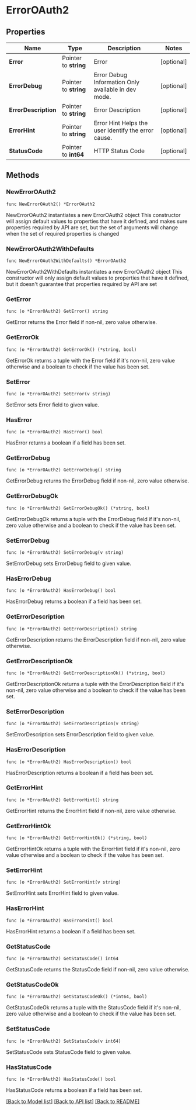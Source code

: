 # ErrorOAuth2

## Properties

Name | Type | Description | Notes
------------ | ------------- | ------------- | -------------
**Error** | Pointer to **string** | Error | [optional] 
**ErrorDebug** | Pointer to **string** | Error Debug Information  Only available in dev mode. | [optional] 
**ErrorDescription** | Pointer to **string** | Error Description | [optional] 
**ErrorHint** | Pointer to **string** | Error Hint  Helps the user identify the error cause. | [optional] 
**StatusCode** | Pointer to **int64** | HTTP Status Code | [optional] 

## Methods

### NewErrorOAuth2

`func NewErrorOAuth2() *ErrorOAuth2`

NewErrorOAuth2 instantiates a new ErrorOAuth2 object
This constructor will assign default values to properties that have it defined,
and makes sure properties required by API are set, but the set of arguments
will change when the set of required properties is changed

### NewErrorOAuth2WithDefaults

`func NewErrorOAuth2WithDefaults() *ErrorOAuth2`

NewErrorOAuth2WithDefaults instantiates a new ErrorOAuth2 object
This constructor will only assign default values to properties that have it defined,
but it doesn't guarantee that properties required by API are set

### GetError

`func (o *ErrorOAuth2) GetError() string`

GetError returns the Error field if non-nil, zero value otherwise.

### GetErrorOk

`func (o *ErrorOAuth2) GetErrorOk() (*string, bool)`

GetErrorOk returns a tuple with the Error field if it's non-nil, zero value otherwise
and a boolean to check if the value has been set.

### SetError

`func (o *ErrorOAuth2) SetError(v string)`

SetError sets Error field to given value.

### HasError

`func (o *ErrorOAuth2) HasError() bool`

HasError returns a boolean if a field has been set.

### GetErrorDebug

`func (o *ErrorOAuth2) GetErrorDebug() string`

GetErrorDebug returns the ErrorDebug field if non-nil, zero value otherwise.

### GetErrorDebugOk

`func (o *ErrorOAuth2) GetErrorDebugOk() (*string, bool)`

GetErrorDebugOk returns a tuple with the ErrorDebug field if it's non-nil, zero value otherwise
and a boolean to check if the value has been set.

### SetErrorDebug

`func (o *ErrorOAuth2) SetErrorDebug(v string)`

SetErrorDebug sets ErrorDebug field to given value.

### HasErrorDebug

`func (o *ErrorOAuth2) HasErrorDebug() bool`

HasErrorDebug returns a boolean if a field has been set.

### GetErrorDescription

`func (o *ErrorOAuth2) GetErrorDescription() string`

GetErrorDescription returns the ErrorDescription field if non-nil, zero value otherwise.

### GetErrorDescriptionOk

`func (o *ErrorOAuth2) GetErrorDescriptionOk() (*string, bool)`

GetErrorDescriptionOk returns a tuple with the ErrorDescription field if it's non-nil, zero value otherwise
and a boolean to check if the value has been set.

### SetErrorDescription

`func (o *ErrorOAuth2) SetErrorDescription(v string)`

SetErrorDescription sets ErrorDescription field to given value.

### HasErrorDescription

`func (o *ErrorOAuth2) HasErrorDescription() bool`

HasErrorDescription returns a boolean if a field has been set.

### GetErrorHint

`func (o *ErrorOAuth2) GetErrorHint() string`

GetErrorHint returns the ErrorHint field if non-nil, zero value otherwise.

### GetErrorHintOk

`func (o *ErrorOAuth2) GetErrorHintOk() (*string, bool)`

GetErrorHintOk returns a tuple with the ErrorHint field if it's non-nil, zero value otherwise
and a boolean to check if the value has been set.

### SetErrorHint

`func (o *ErrorOAuth2) SetErrorHint(v string)`

SetErrorHint sets ErrorHint field to given value.

### HasErrorHint

`func (o *ErrorOAuth2) HasErrorHint() bool`

HasErrorHint returns a boolean if a field has been set.

### GetStatusCode

`func (o *ErrorOAuth2) GetStatusCode() int64`

GetStatusCode returns the StatusCode field if non-nil, zero value otherwise.

### GetStatusCodeOk

`func (o *ErrorOAuth2) GetStatusCodeOk() (*int64, bool)`

GetStatusCodeOk returns a tuple with the StatusCode field if it's non-nil, zero value otherwise
and a boolean to check if the value has been set.

### SetStatusCode

`func (o *ErrorOAuth2) SetStatusCode(v int64)`

SetStatusCode sets StatusCode field to given value.

### HasStatusCode

`func (o *ErrorOAuth2) HasStatusCode() bool`

HasStatusCode returns a boolean if a field has been set.


[[Back to Model list]](../README.md#documentation-for-models) [[Back to API list]](../README.md#documentation-for-api-endpoints) [[Back to README]](../README.md)


